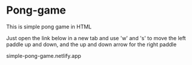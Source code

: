 # Pong-game
This is simple pong game in HTML

Just open the link below in a new tab and use 'w' and 's' to move the left paddle up and down, and the up and down arrow for the right paddle

simple-pong-game.netlify.app

